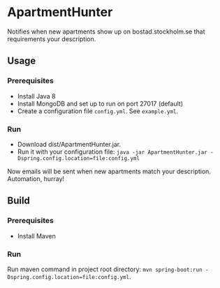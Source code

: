 # ApartmentHunter

Notifies when new apartments show up on bostad.stockholm.se that requirements your description.

## Usage

### Prerequisites

* Install Java 8
* Install MongoDB and set up to run on port 27017 (default)
* Create a configuration file `config.yml`. See `example.yml`.

### Run

* Download dist/ApartmentHunter.jar. 
* Run it with your configuration file: `java -jar ApartmentHunter.jar -Dspring.config.location=file:config.yml` 
 
Now emails will be sent when new apartments match your description. Automation, hurray!

## Build

### Prerequisites

* Install Maven

### Run

Run maven command in project root directory: `mvn spring-boot:run -Dspring.config.location=file:config.yml`.
